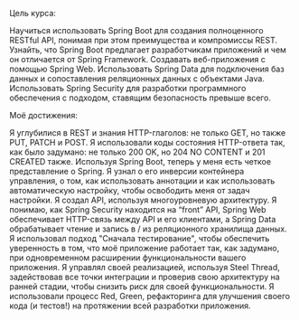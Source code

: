 Цель курса:

Научиться использовать Spring Boot для создания полноценного RESTful API, понимая при этом преимущества и компромиссы REST.
Узнайть, что Spring Boot предлагает разработчикам приложений и чем он отличается от Spring Framework.
Создавать веб-приложения с помощью Spring Web.
Использовать Spring Data для подключения баз данных и сопоставления реляционных данных с объектами Java.
Использовать Spring Security для разработки программного обеспечения с подходом, ставящим безопасность превыше всего.


Моё достижения:

Я углубилися в REST и знания HTTP-глаголов: не только GET, но также PUT, PATCH и POST.
Я использовали коды состояния HTTP-ответа так, как было задумано: не только 200 OK, но 204 NO CONTENT и 201 CREATED также.
Используя Spring Boot, теперь у меня есть четкое представление о Spring. Я узнал о его инверсии контейнера управления, о том, как использовать аннотации и как использовать автоматическую настройку, чтобы освободить меня от задач настройки.
Я создал API, используя многоуровневую архитектуру. Я понимаю, как Spring Security находится на “front” API, Spring Web обеспечивает HTTP-связь между API и его клиентами, а Spring Data обрабатывает чтение и запись в / из реляционного хранилища данных.
Я использовал подход "Сначала тестирование", чтобы обеспечить уверенность в том, что моё приложение работает так, как задумано, при одновременном расширении функциональности вашего приложения.
Я управлял своей реализацией, используя Steel Thread, задействовав все точки интеграции и проверив свою архитектуру на ранней стадии, чтобы снизить риск для своей функциональности.
Я использовали процесс Red, Green, рефакторинга для улучшения своего кода (и тестов!) на протяжении всей разработки приложения.
